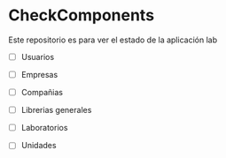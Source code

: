 # CheckComponents

Este repositorio es para ver el estado de la aplicación lab
- [ ] Usuarios
- [ ] Empresas
- [ ] Compañias
- [ ] Librerias generales
- [ ] Laboratorios
- [ ] Unidades

